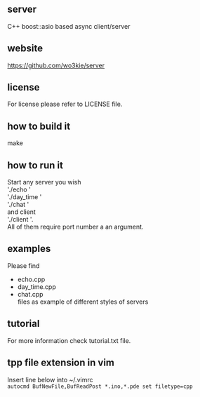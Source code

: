 ## server
C++ boost::asio based async client/server

## website
https://github.com/wo3kie/server

## license
For license please refer to LICENSE file.

## how to build it
make

## how to run it
Start any server you wish  
'./echo <port>'  
'./day_time <port>'  
'./chat <port>'  
and client  
'./client <port>'.  
All of them require port number a an argument.

## examples
Please find  
* echo.cpp
* day_time.cpp
* chat.cpp  
files as example of different styles of servers

## tutorial
For more information check tutorial.txt file.

## tpp file extension in vim
Insert line below into ~/.vimrc  
`autocmd BufNewFile,BufReadPost *.ino,*.pde set filetype=cpp`

